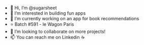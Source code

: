 - 👋 Hi, I’m @sugarsheet
- 👀 I’m interested in building fun apps
- 🌱 I’m currently working on an app for book recommendations
- :star: Batch #591 - le Wagon Paris 
- 💞️ I’m looking to collaborate on more projects!
- 📫 You can reach me on Linkedin :coffee:

<!---
sugarsheet/sugarsheet is a ✨ special ✨ repository because its `README.md` (this file) appears on your GitHub profile.
You can click the Preview link to take a look at your changes.
--->
